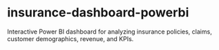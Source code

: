 # insurance-dashboard-powerbi
Interactive Power BI dashboard for analyzing insurance policies, claims, customer demographics, revenue, and KPIs.
